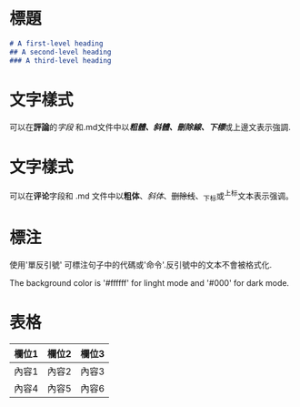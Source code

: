 # 標題

``` markdown
# A first-level heading
## A second-level heading
### A third-level heading
```

# 文字樣式

可以在**評論**的*字段* 和.md文件中以***粗體、斜體、刪除線、下標***或上邊文表示強調.

# 文字樣式

可以在**评论**字段和 .md 文件中以**粗体**、*斜体*、~~删除线~~、<sub>下标</sub>或<sup>上标</sup>文本表示强调。


# 標注
使用'單反引號' 可標注句子中的代碼或'命令'.反引號中的文本不會被格式化.

The background color is '#ffffff' for linght mode and '#000' for dark mode.

# 表格
|欄位1|欄位2|欄位3|
|----|-----|-----|
|內容1|內容2|內容3|
|內容4|內容5|內容6|